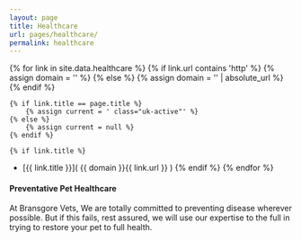 ```yaml
---
layout: page
title: Healthcare
url: pages/healthcare/
permalink: healthcare
---
```


{% for link in site.data.healthcare %}
    {% if link.url contains 'http' %}
        {% assign domain = '' %}
    {% else %}
        {% assign domain = '' | absolute_url %}
    {% endif %}

    {% if link.title == page.title %}
        {% assign current = ' class="uk-active"' %}
    {% else %}
        {% assign current = null %}
    {% endif %}

    {% if link.title %}
- [{{ link.title }}]( {{ domain }}{{ link.url }} )
    {% endif %}
{% endfor %}


#### Preventative Pet Healthcare

At Bransgore Vets, We are totally committed to preventing disease wherever possible. But if this fails, rest assured, we will use our expertise to the full in trying to restore your pet to full health.


